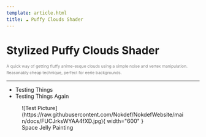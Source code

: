 ```yaml
---
template: article.html
title: ☁️ Puffy Clouds Shader
---
```

# 
<span style="font-size:2em;font-weight:bold">Stylized Puffy Clouds Shader</span>

<span style="font-size:.75em; color:gray">A quick way of getting fluffy anime-esque clouds using a simple noise and vertex manipulation. Reasonably cheap technique, perfect for eerie backgrounds.</span>
___
* Testing Things
* Testing Things Again

<figure markdown>
![Test Picture](https://raw.githubusercontent.com/Nokdef/NokdefWebsite/main/docs/FUCJrksWYAA4fXD.jpg){ width="600" }
<figcaption> Space Jelly Painting</figcaption> </figure>